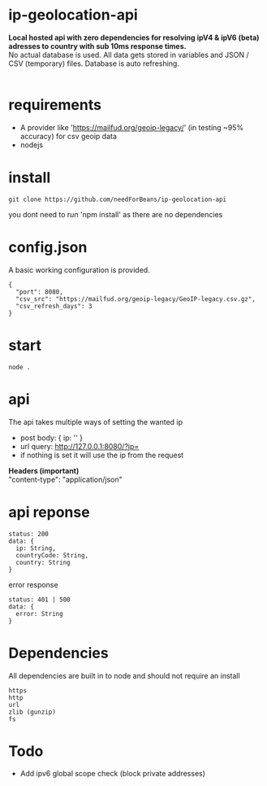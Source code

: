 # ip-geolocation-api
<b>Local hosted api with zero dependencies for resolving ipV4 & ipV6 (beta) adresses to country with sub 10ms response times.</b>
<br />
No actual database is used. All data gets stored in variables and JSON / CSV (temporary) files. Database is auto refreshing.
<br /><br />

# requirements
* A provider like 'https://mailfud.org/geoip-legacy/' (in testing ~95% accuracy) for csv geoip data
* nodejs

# install
```
git clone https://github.com/needForBeans/ip-geolocation-api
```
you dont need to run 'npm install' as there are no dependencies

# config.json
A basic working configuration is provided.
```
{
  "port": 8080,
  "csv_src": "https://mailfud.org/geoip-legacy/GeoIP-legacy.csv.gz",
  "csv_refresh_days": 3
}
```

# start
```
node .
```

# api
The api takes multiple ways of setting the wanted ip
* post body: { ip: '' }
* url query: http://127.0.0.1:8080/?ip=
* if nothing is set it will use the ip from the request

<b>Headers (important)</b> <br />
"content-type": "application/json"

# api reponse
```
status: 200
data: {
  ip: String,
  countryCode: String,
  country: String
}
```
error response
```
status: 401 | 500
data: {
  error: String
}
```

# Dependencies
All dependencies are built in to node and should not require an install
```
https
http
url
zlib (gunzip)
fs
```

# Todo
* Add ipv6 global scope check (block private addresses)
